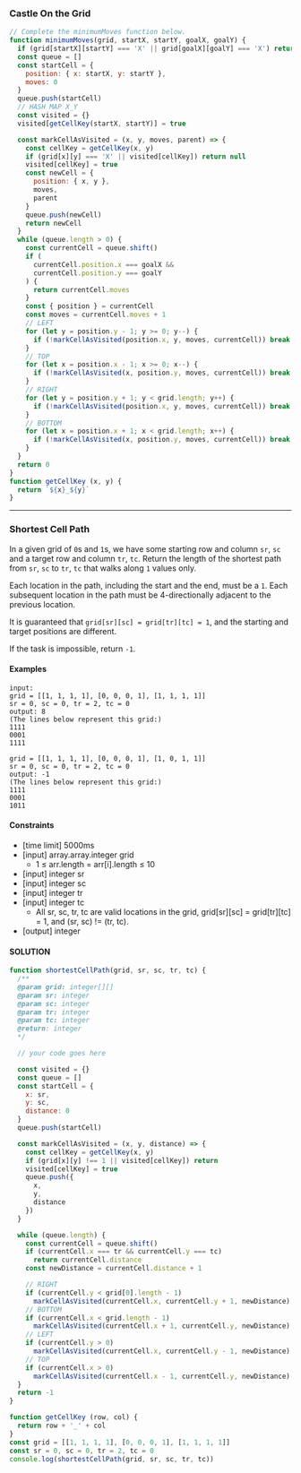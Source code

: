 
### Castle On the Grid
```js
// Complete the minimumMoves function below.
function minimumMoves(grid, startX, startY, goalX, goalY) {
  if (grid[startX][startY] === 'X' || grid[goalX][goalY] === 'X') return 0
  const queue = []
  const startCell = {
    position: { x: startX, y: startY },
    moves: 0
  }
  queue.push(startCell)
  // HASH MAP X_Y
  const visited = {}
  visited[getCellKey(startX, startY)] = true

  const markCellAsVisited = (x, y, moves, parent) => {
    const cellKey = getCellKey(x, y)
    if (grid[x][y] === 'X' || visited[cellKey]) return null
    visited[cellKey] = true
    const newCell = {
      position: { x, y },
      moves,
      parent
    }
    queue.push(newCell)
    return newCell
  }
  while (queue.length > 0) {
    const currentCell = queue.shift()
    if (
      currentCell.position.x === goalX &&
      currentCell.position.y === goalY
    ) {
      return currentCell.moves
    }
    const { position } = currentCell
    const moves = currentCell.moves + 1
    // LEFT
    for (let y = position.y - 1; y >= 0; y--) {
      if (!markCellAsVisited(position.x, y, moves, currentCell)) break
    }
    // TOP
    for (let x = position.x - 1; x >= 0; x--) {
      if (!markCellAsVisited(x, position.y, moves, currentCell)) break
    }
    // RIGHT
    for (let y = position.y + 1; y < grid.length; y++) {
      if (!markCellAsVisited(position.x, y, moves, currentCell)) break
    }
    // BOTTOM
    for (let x = position.x + 1; x < grid.length; x++) {
      if (!markCellAsVisited(x, position.y, moves, currentCell)) break
    }
  }
  return 0
}
function getCellKey (x, y) {
  return `${x}_${y}`
}
```

---

### Shortest Cell Path
In a given grid of `0`s and `1`s, we have some starting row and column `sr`, `sc` and a target row and column `tr`, `tc`. Return the length of the shortest path from `sr`, `sc` to `tr`, `tc` that walks along `1` values only.

Each location in the path, including the start and the end, must be a `1`. Each subsequent location in the path must be 4-directionally adjacent to the previous location.

It is guaranteed that `grid[sr][sc] = grid[tr][tc] = 1`, and the starting and target positions are different.

If the task is impossible, return `-1`.

#### Examples
```
input:
grid = [[1, 1, 1, 1], [0, 0, 0, 1], [1, 1, 1, 1]]
sr = 0, sc = 0, tr = 2, tc = 0
output: 8
(The lines below represent this grid:)
1111
0001
1111

grid = [[1, 1, 1, 1], [0, 0, 0, 1], [1, 0, 1, 1]]
sr = 0, sc = 0, tr = 2, tc = 0
output: -1
(The lines below represent this grid:)
1111
0001
1011
```

#### Constraints
- [time limit] 5000ms
- [input] array.array.integer grid
    * 1 ≤ arr.length = arr[i].length ≤ 10
- [input] integer sr
- [input] integer sc
- [input] integer tr
- [input] integer tc
    * All sr, sc, tr, tc are valid locations in the grid, grid[sr][sc] = grid[tr][tc] = 1, and (sr, sc) != (tr, tc).
- [output] integer

#### SOLUTION
```js
function shortestCellPath(grid, sr, sc, tr, tc) {
  /**
  @param grid: integer[][]
  @param sr: integer
  @param sc: integer
  @param tr: integer
  @param tc: integer
  @return: integer
  */

  // your code goes here

  const visited = {}
  const queue = []
  const startCell = {
    x: sr,
    y: sc,
    distance: 0
  }
  queue.push(startCell)

  const markCellAsVisited = (x, y, distance) => {
    const cellKey = getCellKey(x, y)
    if (grid[x][y] !== 1 || visited[cellKey]) return
    visited[cellKey] = true
    queue.push({
      x,
      y,
      distance
    })
  }

  while (queue.length) {
    const currentCell = queue.shift()
    if (currentCell.x === tr && currentCell.y === tc)
      return currentCell.distance
    const newDistance = currentCell.distance + 1

    // RIGHT
    if (currentCell.y < grid[0].length - 1)
      markCellAsVisited(currentCell.x, currentCell.y + 1, newDistance)
    // BOTTOM
    if (currentCell.x < grid.length - 1)
      markCellAsVisited(currentCell.x + 1, currentCell.y, newDistance)
    // LEFT
    if (currentCell.y > 0)
      markCellAsVisited(currentCell.x, currentCell.y - 1, newDistance)
    // TOP
    if (currentCell.x > 0)
      markCellAsVisited(currentCell.x - 1, currentCell.y, newDistance)
  }
  return -1
}

function getCellKey (row, col) {
  return row + '_' + col
}
const grid = [[1, 1, 1, 1], [0, 0, 0, 1], [1, 1, 1, 1]]
const sr = 0, sc = 0, tr = 2, tc = 0
console.log(shortestCellPath(grid, sr, sc, tr, tc))
```
